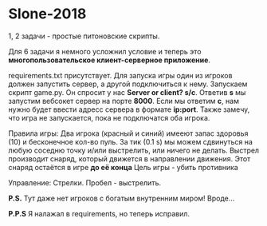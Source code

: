 # Slone-2018

1, 2 задачи - простые питоновские скрипты.

Для 6 задачи я немного усложнил условие и теперь это **многопользовательское клиент-серверное приложение**.

requirements.txt присутствует. 
Для запуска игры один из игроков должен запустить сервер, а другой подключиться к нему.
Запускаем скрипт game.py. Он спросит у нас **Server or client? s/c**. Ответив **s** мы запустим вебсокет сервер на порте **8000**.
Если мы ответим **c**, нам нужно будет ввести адресс сервера в формате **ip:port**.
Также замечу, что игра не запускается, пока не подключатся оба игрока.

Правила игры:
Два игрока (красный и синий) имееют запас здоровья (10) и бесконечное кол-во пуль.
За тик (0.1 s) мы можем сдвинуться на любую соседню точку и/или выстрелить, или ничего не делать.
Выстрел производит снаряд, который движется в направлении движения. Этот снаряд остаётся в игре **до её конца**
Цель игры - убить противника

Управление:
Стрелки.
Пробел - выстрелить.

**P.S.** Тут даже нет игроков с богатым внутренним миром! Вроде...

**P.P.S** Я налажал в requirements, но теперь исправил.
